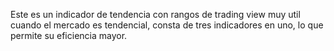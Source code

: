 Este es un indicador de tendencia con rangos de trading view muy util cuando el mercado es tendencial, consta de tres indicadores en uno, lo que permite su eficiencia mayor. 
